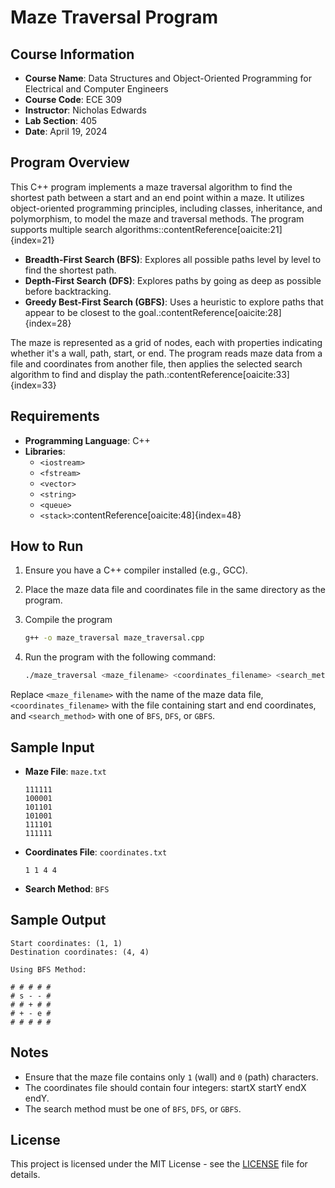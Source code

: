 # Maze Traversal Program

## Course Information

- **Course Name**: Data Structures and Object-Oriented Programming for Electrical and Computer Engineers  
- **Course Code**: ECE 309  
- **Instructor**: Nicholas Edwards  
- **Lab Section**: 405  
- **Date**: April 19, 2024

## Program Overview

This C++ program implements a maze traversal algorithm to find the shortest path between a start and an end point within a maze. It utilizes object-oriented programming principles, including classes, inheritance, and polymorphism, to model the maze and traversal methods. The program supports multiple search algorithms:​:contentReference[oaicite:21]{index=21}

- **Breadth-First Search (BFS)**: Explores all possible paths level by level to find the shortest path.
- **Depth-First Search (DFS)**: Explores paths by going as deep as possible before backtracking.
- **Greedy Best-First Search (GBFS)**: Uses a heuristic to explore paths that appear to be closest to the goal.:contentReference[oaicite:28]{index=28}

The maze is represented as a grid of nodes, each with properties indicating whether it's a wall, path, start, or end. The program reads maze data from a file and coordinates from another file, then applies the selected search algorithm to find and display the path.:contentReference[oaicite:33]{index=33}

## Requirements

- **Programming Language**: C++
- **Libraries**:
  - `<iostream>`
  - `<fstream>`
  - `<vector>`
  - `<string>`
  - `<queue>`
  - `<stack>`:contentReference[oaicite:48]{index=48}

## How to Run

1. Ensure you have a C++ compiler installed (e.g., GCC).
2. Place the maze data file and coordinates file in the same directory as the program.
3. Compile the program

   ```bash
   g++ -o maze_traversal maze_traversal.cpp
4. Run the program with the following command:

   ```bash
   ./maze_traversal <maze_filename> <coordinates_filename> <search_method>
   ```

Replace `<maze_filename>` with the name of the maze data file, `<coordinates_filename>` with the file containing start and end coordinates, and `<search_method>` with one of `BFS`, `DFS`, or `GBFS`.

## Sample Input

* **Maze File**: `maze.txt`

  ```
  111111
  100001
  101101
  101001
  111101
  111111
  ```

* **Coordinates File**: `coordinates.txt`

  ```
  1 1 4 4
  ```

* **Search Method**: `BFS`

## Sample Output

```
Start coordinates: (1, 1)
Destination coordinates: (4, 4)

Using BFS Method:

# # # # # 
# s - - # 
# # + # # 
# + - e # 
# # # # # 
```

## Notes

* Ensure that the maze file contains only `1` (wall) and `0` (path) characters.
* The coordinates file should contain four integers: startX startY endX endY.
* The search method must be one of `BFS`, `DFS`, or `GBFS`.

## License

This project is licensed under the MIT License - see the [LICENSE](LICENSE) file for details.
